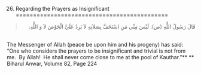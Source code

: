 26. Regarding the Prayers as Insignificant  
============================================

<blockquote dir="rtl">
  <p>
قَالَ رَسُولُ اللٌّهِ (ص): لَيْسَ مِنِّي مَنِ اسْتَخَفَّ بِصَلاَتِهِ
لاَ يَرِدُ عَلَيَّ الْحَوْضَ لاَ وَ اللٌّهِ.
  </p>
</blockquote>

   
 The Messenger of Allah (peace be upon him and his progeny) has said:
“One who considers the prayers to be insignificant and trivial is not
from me.  By Allah!  He shall never come close to me at the pool of
Kauthar.”** **  
 Biharul Anwar, Volume 82, Page 224   
  



